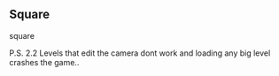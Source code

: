 ## Square
square


P.S. 2.2 Levels that edit the camera dont work and loading any big level crashes the game..
